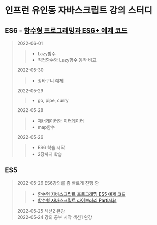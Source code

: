 # 인프런 유인동 자바스크립트 강의 스터디
## ES6 - [함수형 프로그래밍과 ES6+ 예제 코드]
> 2022-06-01
> > - Lazy함수
> > - 직접함수와 Lazy함수 동작 비교
>
> 2022-05-30
> > - 장바구니 예제
>
> 2022-05-29
> > - go, pipe, curry
>
> 2022-05-28
> > - 제너레이터와 이터레이터
> > - map함수  
> 
> 2022-05-26
> > - ES6 학습 시작
> > - 2장까지 학습
## ES5
> 2022-05-26 ES6강의를 좀 빠르게 진행 함
> > - [함수형 자바스크립트 프로그래밍 ES5 예제 코드]   
> > - [함수형 자바스크립트 라이브러리 Partial.js] 
> 
> 2022-05-25 섹션2 완강   
> 2022-05-24 강의 공부 시작 섹션1 완강  

[함수형 프로그래밍과 ES6+ 예제 코드]: https://github.com/indongyoo/functional-javascript-01
[함수형 자바스크립트 프로그래밍 ES5 예제 코드]: https://github.com/indongyoo/functional-javascript
[함수형 자바스크립트 라이브러리 Partial.js]: https://marpple.github.io/partial.js
